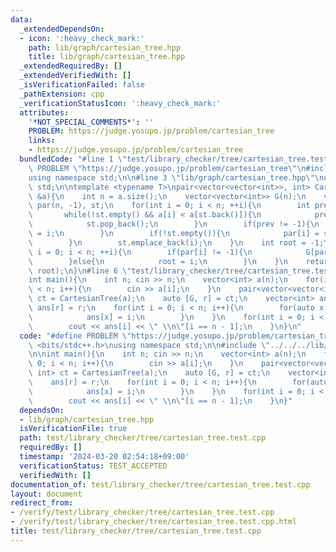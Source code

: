 ```yaml
---
data:
  _extendedDependsOn:
  - icon: ':heavy_check_mark:'
    path: lib/graph/cartesian_tree.hpp
    title: lib/graph/cartesian_tree.hpp
  _extendedRequiredBy: []
  _extendedVerifiedWith: []
  _isVerificationFailed: false
  _pathExtension: cpp
  _verificationStatusIcon: ':heavy_check_mark:'
  attributes:
    '*NOT_SPECIAL_COMMENTS*': ''
    PROBLEM: https://judge.yosupo.jp/problem/cartesian_tree
    links:
    - https://judge.yosupo.jp/problem/cartesian_tree
  bundledCode: "#line 1 \"test/library_checker/tree/cartesian_tree.test.cpp\"\n#define\
    \ PROBLEM \"https://judge.yosupo.jp/problem/cartesian_tree\"\n#include <bits/stdc++.h>\n\
    using namespace std;\n\n#line 3 \"lib/graph/cartesian_tree.hpp\"\nusing namespace\
    \ std;\n\ntemplate <typename T>\npair<vector<vector<int>>, int> CartesianTree(vector<T>\
    \ &a){\n    int n = a.size();\n    vector<vector<int>> G(n);\n    vector<int>\
    \ par(n, -1), st;\n    for(int i = 0; i < n; ++i){\n        int prev = -1;\n \
    \       while(!st.empty() && a[i] < a[st.back()]){\n            prev = st.back();\n\
    \            st.pop_back();\n        }\n        if(prev != -1){\n            par[prev]\
    \ = i;\n        }\n        if(!st.empty()){\n            par[i] = st.back();\n\
    \        }\n        st.emplace_back(i);\n    }\n    int root = -1;\n    for(int\
    \ i = 0; i < n; ++i){\n        if(par[i] != -1){\n            G[par[i]].emplace_back(i);\n\
    \        }else{\n            root = i;\n        }\n    }\n    return make_pair(G,\
    \ root);\n}\n#line 6 \"test/library_checker/tree/cartesian_tree.test.cpp\"\n\n\
    int main(){\n    int n; cin >> n;\n    vector<int> a(n);\n    for(int i = 0; i\
    \ < n; i++){\n        cin >> a[i];\n    }\n    pair<vector<vector<int>>, int>\
    \ ct = CartesianTree(a);\n    auto [G, r] = ct;\n    vector<int> ans(n);\n   \
    \ ans[r] = r;\n    for(int i = 0; i < n; i++){\n        for(auto x : G[i]){\n\
    \            ans[x] = i;\n        }\n    }\n    for(int i = 0; i < n; i++){\n\
    \        cout << ans[i] << \" \\n\"[i == n - 1];\n    }\n}\n"
  code: "#define PROBLEM \"https://judge.yosupo.jp/problem/cartesian_tree\"\n#include\
    \ <bits/stdc++.h>\nusing namespace std;\n\n#include \"../../../lib/graph/cartesian_tree.hpp\"\
    \n\nint main(){\n    int n; cin >> n;\n    vector<int> a(n);\n    for(int i =\
    \ 0; i < n; i++){\n        cin >> a[i];\n    }\n    pair<vector<vector<int>>,\
    \ int> ct = CartesianTree(a);\n    auto [G, r] = ct;\n    vector<int> ans(n);\n\
    \    ans[r] = r;\n    for(int i = 0; i < n; i++){\n        for(auto x : G[i]){\n\
    \            ans[x] = i;\n        }\n    }\n    for(int i = 0; i < n; i++){\n\
    \        cout << ans[i] << \" \\n\"[i == n - 1];\n    }\n}"
  dependsOn:
  - lib/graph/cartesian_tree.hpp
  isVerificationFile: true
  path: test/library_checker/tree/cartesian_tree.test.cpp
  requiredBy: []
  timestamp: '2024-03-20 02:54:18+09:00'
  verificationStatus: TEST_ACCEPTED
  verifiedWith: []
documentation_of: test/library_checker/tree/cartesian_tree.test.cpp
layout: document
redirect_from:
- /verify/test/library_checker/tree/cartesian_tree.test.cpp
- /verify/test/library_checker/tree/cartesian_tree.test.cpp.html
title: test/library_checker/tree/cartesian_tree.test.cpp
---
```

